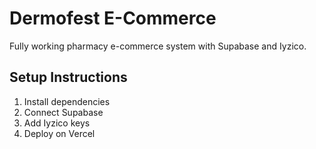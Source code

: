 # Dermofest E-Commerce

Fully working pharmacy e-commerce system with Supabase and Iyzico.

## Setup Instructions
1. Install dependencies
2. Connect Supabase
3. Add Iyzico keys
4. Deploy on Vercel